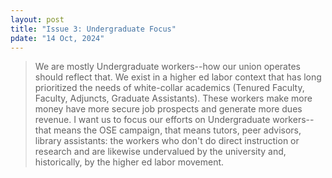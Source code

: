 ```yaml
---
layout: post
title: "Issue 3: Undergraduate Focus"
pdate: "14 Oct, 2024"
---
```


>We are mostly Undergraduate workers--how our union operates should reflect that. We exist in a higher ed labor context that has long prioritized the needs of white-collar academics (Tenured Faculty, Faculty, Adjuncts, Graduate Assistants). These workers make more money have more secure job prospects and generate more dues revenue. I want us to focus our efforts on Undergraduate workers--that means the OSE campaign, that means tutors, peer advisors, library assistants: the workers who don't do direct instruction or research and are likewise undervalued by the university and, historically, by the higher ed labor movement.

